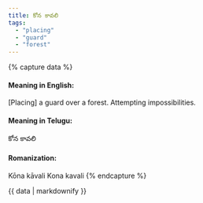 ```yaml
---
title: కోన కావలి
tags:
  - "placing"
  - "guard"
  - "forest"
---
```


{% capture data %}
#### Meaning in English:
[Placing] a guard over a forest.
Attempting impossibilities.

#### Meaning in Telugu:
కోన కావలి

#### Romanization:
Kōna kāvali
Kona kavali
{% endcapture %}

{{ data | markdownify }}

